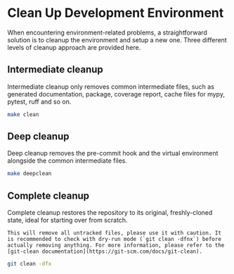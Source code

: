 # Clean Up Development Environment

When encountering environment-related problems, a straightforward solution is to cleanup the environment and setup a new one. Three different levels of cleanup approach are provided here.

## Intermediate cleanup

Intermediate cleanup only removes common intermediate files, such as generated documentation, package, coverage report, cache files for mypy, pytest, ruff and so on.

```bash
make clean
```

## Deep cleanup

Deep cleanup removes the pre-commit hook and the virtual environment alongside the common intermediate files.

```bash
make deepclean
```

## Complete cleanup

Complete cleanup restores the repository to its original, freshly-cloned state, ideal for starting over from scratch.

```{caution}
This will remove all untracked files, please use it with caution. It is recommended to check with dry-run mode (`git clean -dfnx`) before actually removing anything. For more information, please refer to the [git-clean documentation](https://git-scm.com/docs/git-clean).
```

```bash
git clean -dfx
```
